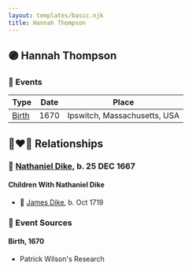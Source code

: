 ```yaml
---
layout: templates/basic.njk
title: Hannah Thompson
---
```

## 🟣 Hannah Thompson

### 📆 Events

Type | Date | Place
------ | ------ | ------
[Birth](#event-b976e569-2847-4f13-99c9-a024c40f775a) | 1670 | Ipswitch, Massachusetts, USA

## 👩‍❤️‍👨 Relationships

### 🔵 [Nathaniel Dike](/people/4/44694189), b. 25 DEC 1667

#### Children With Nathaniel Dike
* 🔵 [James Dike](/people/2/20400692), b. Oct 1719
### 📰 Event Sources

#### <a id="event-b976e569-2847-4f13-99c9-a024c40f775a"></a> Birth, 1670
* Patrick Wilson's Research